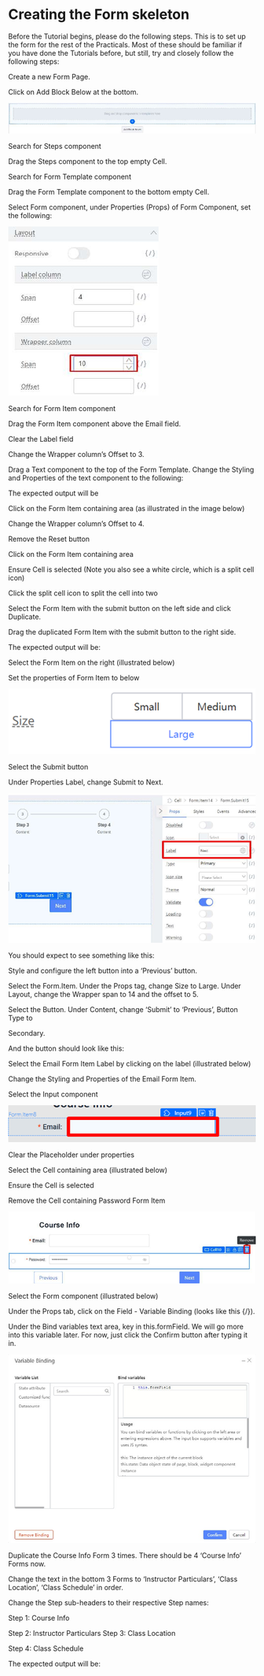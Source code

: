 # Creating the Form skeleton

Before the Tutorial begins, please do the following steps. This is to set up the form for the rest of the Practicals. Most of these should be familiar if you have done the Tutorials before, but still, try and closely follow the following steps:

Create a new Form Page.







Click on Add Block Below at the bottom.





![Image Description](./images/image_20.jpeg)



Search for Steps component





Drag the Steps component to the top empty Cell.





Search for Form Template component





Drag the Form Template component to the bottom empty Cell.





Select Form component, under Properties (Props) of Form Component, set the following:







![Image Description](./images/image_21.jpeg)



Search for Form Item component





Drag the Form Item component above the Email field.





Clear the Label field





Change the Wrapper column’s Offset to 3.





Drag a Text component to the top of the Form Template. Change the Styling and Properties of the text component to the following:







The expected output will be





Click on the Form Item containing area (as illustrated in the image below)





Change the Wrapper column’s Offset to 4.





Remove the Reset button





Click on the Form Item containing area





Ensure Cell is selected (Note you also see a white circle, which is a split cell icon)





Click the split cell icon to split the cell into two







Select the Form Item with the submit button on the left side and click Duplicate.





Drag the duplicated Form Item with the submit button to the right side.





The expected output will be:





Select the Form Item on the right (illustrated below)





Set the properties of Form Item to below









![Image Description](./images/image_22.png)

Select the Submit button





Under Properties Label, change Submit to Next.





![Image Description](./images/image_23.jpeg)





You should expect to see something like this:





Style and configure the left button into a ‘Previous’ button.



Select the Form.Item. Under the Props tag, change Size to Large. Under Layout, change the Wrapper span to 14 and the offset to 5.

Select the Button. Under Content, change ‘Submit’ to ‘Previous’, Button Type to

Secondary.







And the button should look like this:





Select the Email Form Item Label by clicking on the label (illustrated below)





Change the Styling and Properties of the Email Form Item.



Select the Input component





![Image Description](./images/image_24.png)



Clear the Placeholder under properties







Select the Cell containing area (illustrated below)





Ensure the Cell is selected





Remove the Cell containing Password Form Item





![Image Description](./images/image_25.jpeg)



Select the Form component (illustrated below)





Under the Props tab, click on the Field - Variable Binding (looks like this {/}).





Under the Bind variables text area, key in this.formField. We will go more into this variable later. For now, just click the Confirm button after typing it in.





![Image Description](./images/image_26.jpeg)



Duplicate the Course Info Form 3 times. There should be 4 ‘Course Info’ Forms now.





Change the text in the bottom 3 Forms to ‘Instructor Particulars’, ‘Class Location’, ‘Class Schedule’ in order.





Change the Step sub-headers to their respective Step names:



Step 1: Course Info



Step 2: Instructor Particulars Step 3: Class Location

Step 4: Class Schedule





The expected output will be:





